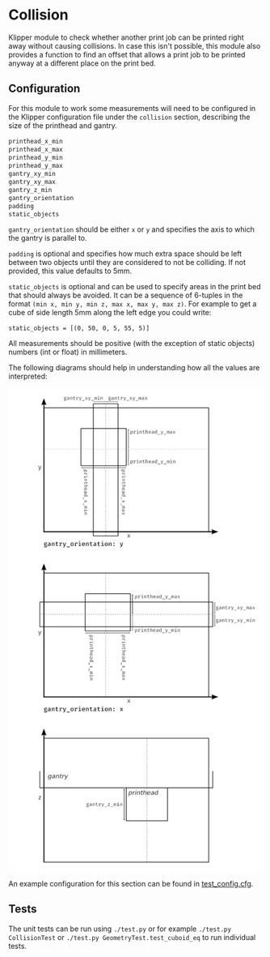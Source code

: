 # Collision

Klipper module to check whether another print job can be printed right away
without causing collisions. In case this isn't possible, this module also
provides a function to find an offset that allows a print job to be printed
anyway at a different place on the print bed.

## Configuration

For this module to work some measurements will need to be configured in the
Klipper configuration file under the `collision` section, describing the size of
the printhead and gantry.

```
printhead_x_min
printhead_x_max
printhead_y_min
printhead_y_max
gantry_xy_min
gantry_xy_max
gantry_z_min
gantry_orientation
padding
static_objects
```

`gantry_orientation` should be either `x` or `y` and specifies the axis to which
the gantry is parallel to.

`padding` is optional and specifies how much extra space should be left between
two objects until they are considered to not be colliding. If not provided, this
value defaults to 5mm.

`static_objects` is optional and can be used to specify areas in the print bed
that should always be avoided. It can be a sequence of 6-tuples in the format
`(min x, min y, min z, max x, max y, max z)`. For example to get a cube of side
length 5mm along the left edge you could write:

```
static_objects = [(0, 50, 0, 5, 55, 5)]
```

All measurements should be positive (with the exception of static objects)
numbers (int or float) in millimeters.

The following diagrams should help in understanding how all the values are
interpreted:

![Diagrams for configuration](diagrams.png)

An example configuration for this section can be found in 
[test_config.cfg](test_config.cfg).

## Tests

The unit tests can be run using `./test.py` or for example `./test.py
CollisionTest` or `./test.py GeometryTest.test_cuboid_eq` to run individual
tests.
